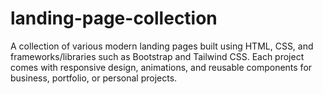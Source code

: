 # landing-page-collection
A collection of various modern landing pages built using HTML, CSS, and frameworks/libraries such as Bootstrap and Tailwind CSS. Each project comes with responsive design, animations, and reusable components for business, portfolio, or personal projects.
